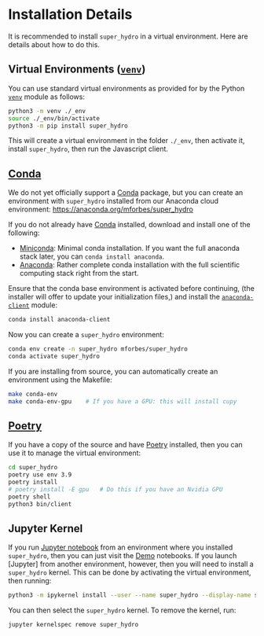 Installation Details
====================

It is recommended to install `super_hydro` in a virtual environment.  Here are details
about how to do this.

## Virtual Environments ([`venv`])

You can use standard virtual environments as provided for by the Python [`venv`] module
as follows:

```bash
python3 -m venv ./_env
source ./_env/bin/activate
python3 -m pip install super_hydro
```

This will create a virtual environment in the folder `./_env`, then activate it, install
`super_hydro`, then run the Javascript client.

## [Conda]

We do not yet officially support a [Conda] package, but you can create an environment
with `super_hydro` installed from our Anaconda cloud environment:
https://anaconda.org/mforbes/super_hydro


If you do not already have [Conda] installed, download and install one of the
following: 
*   [Miniconda](https://conda.io/en/latest/miniconda.html): Minimal conda
    installation.  If you want the full anaconda stack later, you can `conda install
    anaconda`.
*   [Anaconda](https://www.anaconda.com/distribution/): Rather complete conda
    installation with the full scientific computing stack right from the start.

Ensure that the conda base environment is activated before continuing, (the
installer will offer to update your initialization files,) and install the
[`anaconda-client`] module:
    
```bash
conda install anaconda-client
```

Now you can create a `super_hydro` environment:

```bash
conda env create -n super_hydro mforbes/super_hydro
conda activate super_hydro
```

If you are installing from source, you can automatically create an environment using the
Makefile:

```bash
make conda-env
make conda-env-gpu    # If you have a GPU: this will install cupy
```

## [Poetry]

If you have a copy of the source and have [Poetry] installed, then you can use it to
manage the virtual environment:

```bash
cd super_hydro
poetry use env 3.9
poetry install
# poetry install -E gpu   # Do this if you have an Nvidia GPU
poetry shell
python3 bin/client
```

## Jupyter Kernel

If you run [Jupyter notebook] from an environment where you installed `super_hydro`,
then you can just visit the [Demo](Demos) notebooks.  If you launch [Jupyter] from
another environment, however, then you will need to install a `super_hydro` kernel.
This can be done by activating the virtual environment, then running:

```bash
python3 -m ipykernel install --user --name super_hydro --display-name super_hydro
```

You can then select the `super_hydro` kernel.  To remove the kernel, run:

```bash
jupyter kernelspec remove super_hydro
```



[Jupyter notebook]: <https://jupyter.org> "Jupyter Notebook"
[Conda]: <https://docs.conda.io> "Conda"
[Miniconda]: <https://docs.conda.io/en/latest/miniconda.html> "Miniconda"
[`venv`]: <https://docs.python.org/3/library/venv.html> "Creation of virtual environments"
[`anaconda-client`]: <https://github.com/Anaconda-Platform/anaconda-client> "Anaconda Client"
[Poetry]: <https://python-poetry.org> "Poetry: Python packaging and dependency management made easy"
